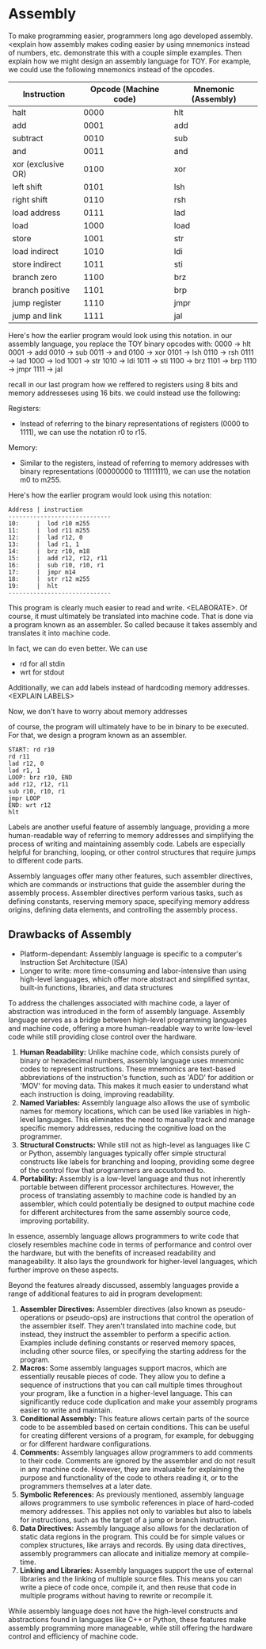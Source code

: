 # Assembly

To make programming easier, programmers long ago developed assembly. \<explain how assembly makes coding easier by using mnemonics instead of numbers, etc. demonstrate this with a couple simple examples. Then explain how we might design an assembly language for TOY. For example, we could use the following mnemonics instead of the opcodes.&#x20;

| Instruction        | Opcode (Machine code) | Mnemonic (Assembly) |
| ------------------ | --------------------- | ------------------- |
| halt               | 0000                  | hlt                 |
| add                | 0001                  | add                 |
| subtract           | 0010                  | sub                 |
| and                | 0011                  | and                 |
| xor (exclusive OR) | 0100                  | xor                 |
| left shift         | 0101                  | lsh                 |
| right shift        | 0110                  | rsh                 |
| load address       | 0111                  | lad                 |
| load               | 1000                  | load                |
| store              | 1001                  | str                 |
| load indirect      | 1010                  | ldi                 |
| store indirect     | 1011                  | sti                 |
| branch zero        | 1100                  | brz                 |
| branch positive    | 1101                  | brp                 |
| jump register      | 1110                  | jmpr                |
| jump and link      | 1111                  | jal                 |





Here's how the earlier program would look using this notation. in our assembly language, you replace the TOY binary opcodes with: 0000 -> hlt 0001 -> add 0010 -> sub 0011 -> and 0100 -> xor 0101 -> lsh 0110 -> rsh 0111 -> lad 1000 -> lod 1001 -> str 1010 -> ldi 1011 -> sti 1100 -> brz 1101 -> brp 1110 -> jmpr 1111 -> jal













recall in our last program how we reffered to registers using 8 bits and memory addresseses using 16 bits. we could instead use the following:

Registers:

* Instead of referring to the binary representations of registers (0000 to 1111), we can use the notation r0 to r15.&#x20;

Memory:

* Similar to the registers, instead of referring to memory addresses with binary representations (00000000 to 11111111), we can use the notation m0 to m255.&#x20;

Here's how the earlier program would look using this notation:

```
Address | instruction 
-----------------------------
10:     |  lod r10 m255   
11:     |  lod r11 m255        
12:     |  lad r12, 0     
13:     |  lad r1, 1   
14:     |  brz r10, m18   
15:     |  add r12, r12, r11
16:     |  sub r10, r10, r1 
17:     |  jmpr m14       
18:     |  str r12 m255   
19:     |  hlt     
-----------------------------
```



This program is clearly much easier to read and write. \<ELABORATE>. Of course, it must ultimately be translated into machine code. That is done via a program known as an assembler. So called because it takes assembly and translates it into machine code.&#x20;





In fact, we can do even better. We can use&#x20;

* rd for all stdin&#x20;
* wrt for stdout

Additionally, we can add labels instead of hardcoding memory addresses. \<EXPLAIN LABELS>

Now, we don't have to worry about memory addresses

of course, the program will ultimately have to be in binary to be executed. For that, we design a program known as an assembler.&#x20;



```
START: rd r10        
rd r11        
lad r12, 0     
lad r1, 1   
LOOP: brz r10, END  
add r12, r12, r11
sub r10, r10, r1 
jmpr LOOP       
END: wrt r12       
hlt     

```





Labels are another useful feature of assembly language, providing a more human-readable way of referring to memory addresses and simplifying the process of writing and maintaining assembly code. Labels are especially helpful for branching, looping, or other control structures that require jumps to different code parts.



Assembly languages offer many other features, such assembler directives, which are commands or instructions that guide the assembler during the assembly process. Assembler directives perform various tasks, such as defining constants, reserving memory space, specifying memory address origins, defining data elements, and controlling the assembly process.



## Drawbacks of Assembly

* Platform-dependant: Assembly language is specific to a computer's Instruction Set Architecture (ISA)
* Longer to write: more time-consuming and labor-intensive than using high-level languages, which offer more abstract and simplified syntax, built-in functions, libraries, and data structures

















To address the challenges associated with machine code, a layer of abstraction was introduced in the form of assembly language. Assembly language serves as a bridge between high-level programming languages and machine code, offering a more human-readable way to write low-level code while still providing close control over the hardware.

1. **Human Readability:** Unlike machine code, which consists purely of binary or hexadecimal numbers, assembly language uses mnemonic codes to represent instructions. These mnemonics are text-based abbreviations of the instruction's function, such as 'ADD' for addition or 'MOV' for moving data. This makes it much easier to understand what each instruction is doing, improving readability.
2. **Named Variables:** Assembly language also allows the use of symbolic names for memory locations, which can be used like variables in high-level languages. This eliminates the need to manually track and manage specific memory addresses, reducing the cognitive load on the programmer.
3. **Structural Constructs:** While still not as high-level as languages like C or Python, assembly languages typically offer simple structural constructs like labels for branching and looping, providing some degree of the control flow that programmers are accustomed to.
4. **Portability:** Assembly is a low-level language and thus not inherently portable between different processor architectures. However, the process of translating assembly to machine code is handled by an assembler, which could potentially be designed to output machine code for different architectures from the same assembly source code, improving portability.

In essence, assembly language allows programmers to write code that closely resembles machine code in terms of performance and control over the hardware, but with the benefits of increased readability and manageability. It also lays the groundwork for higher-level languages, which further improve on these aspects.









Beyond the features already discussed, assembly languages provide a range of additional features to aid in program development:

1. **Assembler Directives:** Assembler directives (also known as pseudo-operations or pseudo-ops) are instructions that control the operation of the assembler itself. They aren't translated into machine code, but instead, they instruct the assembler to perform a specific action. Examples include defining constants or reserved memory spaces, including other source files, or specifying the starting address for the program.
2. **Macros:** Some assembly languages support macros, which are essentially reusable pieces of code. They allow you to define a sequence of instructions that you can call multiple times throughout your program, like a function in a higher-level language. This can significantly reduce code duplication and make your assembly programs easier to write and maintain.
3. **Conditional Assembly:** This feature allows certain parts of the source code to be assembled based on certain conditions. This can be useful for creating different versions of a program, for example, for debugging or for different hardware configurations.
4. **Comments:** Assembly languages allow programmers to add comments to their code. Comments are ignored by the assembler and do not result in any machine code. However, they are invaluable for explaining the purpose and functionality of the code to others reading it, or to the programmers themselves at a later date.
5. **Symbolic References:** As previously mentioned, assembly language allows programmers to use symbolic references in place of hard-coded memory addresses. This applies not only to variables but also to labels for instructions, such as the target of a jump or branch instruction.
6. **Data Directives:** Assembly language also allows for the declaration of static data regions in the program. This could be for simple values or complex structures, like arrays and records. By using data directives, assembly programmers can allocate and initialize memory at compile-time.
7. **Linking and Libraries:** Assembly languages support the use of external libraries and the linking of multiple source files. This means you can write a piece of code once, compile it, and then reuse that code in multiple programs without having to rewrite or recompile it.

While assembly language does not have the high-level constructs and abstractions found in languages like C++ or Python, these features make assembly programming more manageable, while still offering the hardware control and efficiency of machine code.
